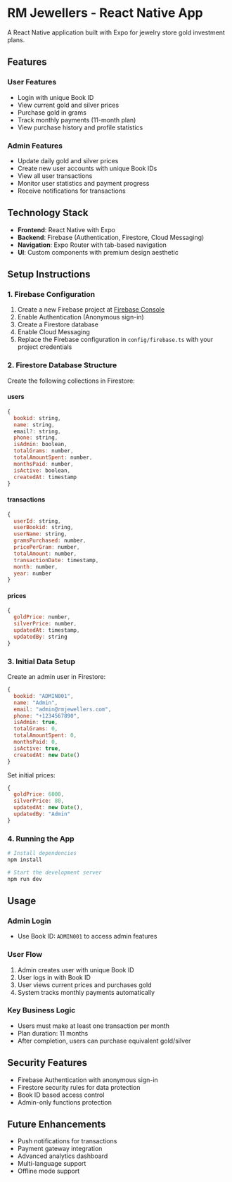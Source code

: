 # RM Jewellers - React Native App

A React Native application built with Expo for jewelry store gold investment plans.

## Features

### User Features
- Login with unique Book ID
- View current gold and silver prices
- Purchase gold in grams
- Track monthly payments (11-month plan)
- View purchase history and profile statistics

### Admin Features
- Update daily gold and silver prices
- Create new user accounts with unique Book IDs
- View all user transactions
- Monitor user statistics and payment progress
- Receive notifications for transactions

## Technology Stack

- **Frontend**: React Native with Expo
- **Backend**: Firebase (Authentication, Firestore, Cloud Messaging)
- **Navigation**: Expo Router with tab-based navigation
- **UI**: Custom components with premium design aesthetic

## Setup Instructions

### 1. Firebase Configuration

1. Create a new Firebase project at [Firebase Console](https://console.firebase.google.com)
2. Enable Authentication (Anonymous sign-in)
3. Create a Firestore database
4. Enable Cloud Messaging
5. Replace the Firebase configuration in `config/firebase.ts` with your project credentials

### 2. Firestore Database Structure

Create the following collections in Firestore:

#### users
```javascript
{
  bookid: string,
  name: string,
  email?: string,
  phone: string,
  isAdmin: boolean,
  totalGrams: number,
  totalAmountSpent: number,
  monthsPaid: number,
  isActive: boolean,
  createdAt: timestamp
}
```

#### transactions
```javascript
{
  userId: string,
  userBookid: string,
  userName: string,
  gramsPurchased: number,
  pricePerGram: number,
  totalAmount: number,
  transactionDate: timestamp,
  month: number,
  year: number
}
```

#### prices
```javascript
{
  goldPrice: number,
  silverPrice: number,
  updatedAt: timestamp,
  updatedBy: string
}
```

### 3. Initial Data Setup

Create an admin user in Firestore:
```javascript
{
  bookid: "ADMIN001",
  name: "Admin",
  email: "admin@rmjewellers.com",
  phone: "+1234567890",
  isAdmin: true,
  totalGrams: 0,
  totalAmountSpent: 0,
  monthsPaid: 0,
  isActive: true,
  createdAt: new Date()
}
```

Set initial prices:
```javascript
{
  goldPrice: 6000,
  silverPrice: 80,
  updatedAt: new Date(),
  updatedBy: "Admin"
}
```

### 4. Running the App

```bash
# Install dependencies
npm install

# Start the development server
npm run dev
```

## Usage

### Admin Login
- Use Book ID: `ADMIN001` to access admin features

### User Flow
1. Admin creates user with unique Book ID
2. User logs in with Book ID
3. User views current prices and purchases gold
4. System tracks monthly payments automatically

### Key Business Logic
- Users must make at least one transaction per month
- Plan duration: 11 months
- After completion, users can purchase equivalent gold/silver

## Security Features

- Firebase Authentication with anonymous sign-in
- Firestore security rules for data protection
- Book ID based access control
- Admin-only functions protection

## Future Enhancements

- Push notifications for transactions
- Payment gateway integration
- Advanced analytics dashboard
- Multi-language support
- Offline mode support